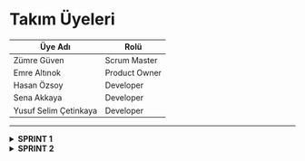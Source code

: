 Takım Üyeleri
=============

| Üye Adı | Rolü |
|-------------------------|------------------|
| Zümre Güven             | Scrum Master     |
| Emre Altınok            | Product Owner    |
| Hasan Özsoy             | Developer        |
| Sena Akkaya             | Developer        |
| Yusuf Selim Çetinkaya   | Developer        |

---

<details>
<summary><strong>SPRINT 1</strong></summary>

<br>

**Sprint Notları:**  
- Proje yönetimi aracı olarak **Trello** kullanılmasına karar verildi.  
- Oyunun temel mekanikleri **Unity** ile geliştirilecektir.  

**Sprint İçinde Tahmin Edilen Tamamlanacak Puan:** 90 Puan  
Sprint 1 Task Listesi ve Puan Dağılımı

| Task (Görev)                             | Açıklama                                                                 | Puan |
|------------------------------------------|--------------------------------------------------------------------------|------|
| Proje başlangıç yapısı oluşturuldu       | Unity projesi açıldı, temel klasör yapısı ve sahne düzeni hazırlandı     | 10   |
| Karakter modeli eklendi                  | Ana karakter modeli projeye eklendi                                      | 10   |
| Karakterin yürüme animasyonu eklendi     | Karakterin düz zeminde yürüme hareketi test edilerek uygulandı           | 10   |
| Karakterin koşma ve zıplama animasyonları| Koşma ve zıplama animasyonları başarıyla entegre edildi                  | 15   |
| Harita (Map) temel yapısı oluşturuldu    | Birden fazla platform içeren örnek harita sahnesi tasarlandı             | 15   |
| Kamera takibi ve kontrol ayarlandı       | Kamera, karakteri takip edecek şekilde ayarlandı                         | 10   |
| Kullanıcı arayüzü (UI) temel ekranları tasarlandı | Ana menü ve oyun içi temel UI tasarlandı                         | 10   |
| Oyun mekaniği iskeleti kuruldu           | Oyun başladığında karakter hareketi ve sahne geçişi test edildi          | 10   |
| **Toplam**                               |                                                                          | **90** |

**Puan Tahmin Mantığı:** Proje boyunca tamamlanması gereken toplam 300 puan bulunmaktadır. Sprintler, zorluk seviyelerine göre puanlandırılmış ve bu puanlar sprintlere dağıtılmıştır.Sprint puanları <br>
1.Sprint:90 puan <br>
2.Sprint:100 puan<br>
3.Sprint: 110 puan <br>
olarak öngörülmüştür.

**Daily Scrum:** Takımımızın toplantıları, Slack ve WhatsApp üzerinden yapılmaktadır.  
Toplantı sırasında alınan ekran görüntüleri ve örnek mesajlaşmalar paylaşılmıştır.
<p align="center">
  <img src="https://github.com/Emre-Altinok/Medieval-Game/raw/main/Sprint/WhatsApp%20G%C3%B6rsel%202025-07-06%20saat%2016.51.53_8dab1c1c.jpg" width="250" />
  <img src="https://github.com/Emre-Altinok/Medieval-Game/raw/main/Sprint/WhatsApp%20G%C3%B6rsel%202025-07-06%20saat%2016.51.53_e55566c1.jpg" width="250" />
  <img src="https://github.com/Emre-Altinok/Medieval-Game/raw/main/Sprint/WhatsApp%20G%C3%B6rsel%202025-07-06%20saat%2016.51.54_58e812f7.jpg" width="250" />
</p>

**Sprint Board Updates:**  Sprint süresince yapılan görev takibi ve ilerleme, **Trello** üzerinde oluşturulan sprint panosu üzerinden gerçekleştirilmiştir.

<p align="center">
  <img src="https://github.com/Emre-Altinok/Medieval-Game/raw/main/Sprint/WhatsApp%20G%C3%B6rsel%202025-07-06%20saat%2016.51.52_c34aec46.jpg" style="width:80%; height:auto; max-height:100px;" />
</p>

**Screenshot:**
<p align="center">
  <img src="https://github.com/Emre-Altinok/Medieval-Game/blob/main/Sprint/WhatsApp%20G%C3%B6rsel%202025-07-06%20saat%2016.51.54_3da6fb73.jpg" height="160" hspace="10" style="width:80%;"/>
<br>
  <img src="https://github.com/Emre-Altinok/Medieval-Game/blob/main/Sprint/WhatsApp%20G%C3%B6rsel%202025-07-06%20saat%2016.51.54_7f655621.jpg" height="330" hspace="10" style="width:80%;" />
<br>
  <img src="https://github.com/Emre-Altinok/Medieval-Game/blob/main/Sprint/WhatsApp%20G%C3%B6rsel%202025-07-06%20saat%2016.51.55_fc758dbd.jpg" height="330" hspace="10" style="width:80%;" />
</p>

**Sprint Review:**
- Sprint sonunda, proje kapsamında tamamlanan işlerin değerlendirmesini gerçekleştirdi.
- Oyun mekaniği ve kullanıcı arayüzünde yapılan iyileştirmeler test edildi.
- Sprint Review katılımcıları: Yusuf Selim Çetinkaya, Emre Altınok, Hasan Özsoy, Sena Akkaya, Zümre Güven

**Sprint Retrospective:**  
- Modelleme konusunda görev dağılımı yapılmıştır.  
- Karakterin hareket animasyonları ve mekanikleri eklenmiştir.  
- Üretim aşamasında ihtiyaç duyulan assetler belirlendi ve liste haline getirildi.  
--------------------------------------------------------------------------------------------
</details>


<details>
<summary><strong>SPRINT 2</strong></summary>

<br>

**Sprint Notları:**    
- UI tasarımı üzerinde önemli güncellemeler yapıldı, kullanıcı deneyimi iyileştirildi.
- Projede karşılaşılan **Git LFS** hataları giderildi ve dosya yönetimi düzenlendi.

**Sprint İçinde Tahmin Edilen Tamamlanacak Puan:** 100 Puan 

Sprint 2 Task Listesi ve Puan Dağılımı:

| Task (Görev)                              | Açıklama                                                                      | Puan    |
| ----------------------------------------- | ----------------------------------------------------------------------------- | ------- |
| UI güncellemeleri yapıldı                 | Kullanıcı arayüzü daha akıcı ve erişilebilir hale getirildi                   | 30      |
| Git LFS hatası düzeltildi                 | Büyük dosya yönetimi ile ilgili hata giderildi                                | 25      |
| NPC sistemi geliştirildi                  | NPC davranışları ve etkileşimleri iyileştirildi                               | 20      |
| Sprint görevlerinin planlanması ve takibi | Trello ile görevler düzenli takip edilip güncellendi                          | 15      |
| Kod optimizasyonu ve testler              | Yazılan kodlarda performans iyileştirmeleri yapıldı, testler gerçekleştirildi | 10      |
| **Toplam**                                |                                                                               | **100** |

**Puan Tahmin Mantığı:** Bu sprintte  teknik altyapı iyileştirmeleri, oyun mekaniklerinin geliştirilmesi ve kullanıcı arayüzü güncellemeleri gibi daha karmaşık ve zaman alıcı görevler ele alındığı için **100 puanlık** bir dağılım planlanmıştır. Puanlama yapılırken iş yükü, teknik karmaşıklık ve takım içi koordinasyon düzeyi dikkate alınmıştır.
2.Sprint: 100 puan<br>
3.Sprint: 110 puan<br>
olarak öngörülmüştür.

**Daily Scrum:** Takımımızın toplantıları, Slack ve WhatsApp üzerinden yapılmaya devam etti.  
Toplantı sırasında alınan ekran görüntüleri ve örnek mesajlaşmalar paylaşılmıştır.
<p align="center">
  <img src="https://github.com/hasanzsoy/Medivel_Game2/blob/main/Sprint/s21.jpeg"width="250" />
  <img src="https://github.com/hasanzsoy/Medivel_Game2/blob/main/Sprint/s22.jpeg" width="250" />
  <img src="https://github.com/hasanzsoy/Medivel_Game2/blob/main/Sprint/s28.jpeg" width="250" /><br><br>

  <img src="https://github.com/hasanzsoy/Medivel_Game2/blob/main/Sprint/s212.jpeg" width="250" />
  <img src="https://github.com/hasanzsoy/Medivel_Game2/blob/main/Sprint/s213.jpeg" width="250" />
  <img src="https://github.com/hasanzsoy/Medivel_Game2/blob/main/Sprint/s214.jpeg" width="250" /><br><br>

  <img src="https://github.com/hasanzsoy/Medivel_Game2/blob/main/Sprint/s215.jpeg" width="250" />

</p>

**Sprint Board Updates:**  Sprint süresince yapılan görev takibi ve ilerleme, **Trello** üzerinde oluşturulan sprint panosu üzerinden devam etmiştir.

<p align="center">
  <img src="https://github.com/hasanzsoy/Medivel_Game2/blob/main/Sprint/s23.jpg" style="width:80%; height:auto; max-height:100px;" />
  <img src="https://github.com/hasanzsoy/Medivel_Game2/blob/main/Sprint/s210.jpeg" style="width:80%; height:auto; max-height:100px;" />
  <img src="https://github.com/hasanzsoy/Medivel_Game2/blob/main/Sprint/s211.jpeg" style="width:80%; height:auto; max-height:100px;" />

</p>

**Screenshot:**
<p align="center">
  <img src="https://github.com/hasanzsoy/Medivel_Game2/blob/main/Sprint/s24.jpeg" height="330" hspace="10" style="width:80%;"/>
<br>

  <img src="https://github.com/hasanzsoy/Medivel_Game2/blob/main/Sprint/s25.jpeg" height="330" hspace="10" style="width:80%;" />
<br>

  <img src="https://github.com/hasanzsoy/Medivel_Game2/blob/main/Sprint/s26.jpeg" height="330" hspace="10" style="width:80%;" />
<br>

  <img src="https://github.com/hasanzsoy/Medivel_Game2/blob/main/Sprint/s27.jpeg" height="330" hspace="10" style="width:80%;" />
</p>

**Sprint Review:**
- Sprint sonunda, proje kapsamında tamamlanan işlerin değerlendirmesi gerçekleştirildi.
- Unity üzerinde kurulan temel proje yapısı, karakter modeli, animasyonlar ve harita iskeleti takım tarafından test edildi ve çalışır durumda olduğu onaylandı.
- Kullanıcı arayüzü tasarımı ve kamera kontrolleri incelendi, gerekli küçük düzenlemeler not alındı.
- Sprint hedeflerinin büyük bölümü başarıyla tamamlandı ve proje istenilen seviyede ilerleme kaydetti.
- Sprint Review Katılımcıları:Emre Altınok, Yusuf Selim Çetinkaya, Hasan Özsoy, Sena Akkaya, Zümre Güven

**Sprint Retrospective:**  
- Kullanıcı arayüzü (UI) üzerinde yapılan geliştirmeler sayesinde menü ve oyun içi ekranlar daha kullanıcı dostu hale getirildi.
- Geliştirme sırasında karşılaşılan LFS ve dosya yönetimi kaynaklı sorunlar çözülerek proje dosya yapısı daha kararlı bir hale getirildi.
- Görevler daha net tanımlandı ve ekip içi iş bölümü önceki sprintlere kıyasla daha etkiliydi.
- Sprint sonunda, yapılan işler hedeflenen puanlamaya uygun şekilde tamamlandı ve proje takvimiyle uyumlu ilerleme sağlandı.
------------------------------------------------------------------------------------------------
</details>
